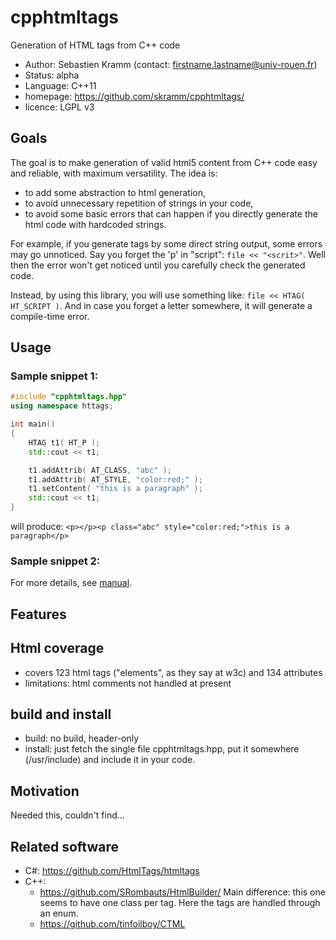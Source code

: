 # cpphtmltags
Generation of HTML tags from C++ code

- Author: Sebastien Kramm (contact: firstname.lastname@univ-rouen.fr)
- Status: alpha
- Language: C++11
- homepage: https://github.com/skramm/cpphtmltags/
- licence: LGPL v3

## Goals

The goal is to make generation of valid html5 content from C++ code easy and reliable, with maximum versatility.
The idea is:
- to add some abstraction to html generation,
- to avoid unnecessary repetition of strings in your code,
- to avoid some basic errors that can happen if you directly generate the html code with hardcoded strings.

For example, if you generate tags by some direct string output,
some errors may go unnoticed. Say you forget the 'p' in "script":
 `file << "<scrit>"`.
Well then the error won't get noticed until you carefully check the generated code.

Instead, by using this library, you will use something like:
`file << HTAG( HT_SCRIPT )`.
And in case you forget a letter somewhere, it will generate a compile-time error.


## Usage

### Sample snippet 1:

```C++
#include "cpphtmltags.hpp"
using namespace httags;

int main()
{
	HTAG t1( HT_P );
	std::cout << t1;

	t1.addAttrib( AT_CLASS, "abc" );
	t1.addAttrib( AT_STYLE, "color:red;" );
	t1.setContent( "this is a paragraph" );
	std::cout << t1;
}
```
will produce:
`<p></p><p class="abc" style="color:red;">this is a paragraph</p>`

### Sample snippet 2:


For more details, see [manual](manual.md).

## Features


## Html coverage
- covers 123 html tags ("elements", as they say at w3c) and 134 attributes
- limitations: html comments not handled at present

## build and install
- build: no build, header-only
- install: just fetch the single file cpphtmltags.hpp, put it somewhere (/usr/include) and include it in your code.

## Motivation
Needed this, couldn't find...

## Related software
- C#: https://github.com/HtmlTags/htmltags
- C++:
  - https://github.com/SRombauts/HtmlBuilder/
 Main difference: this one seems to have one class per tag. Here the tags are handled through an enum.
  - https://github.com/tinfoilboy/CTML

